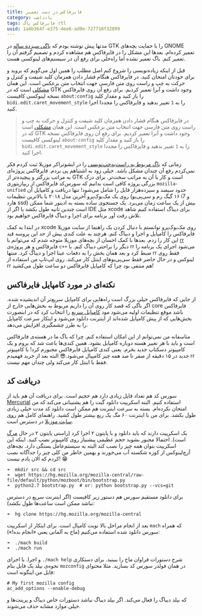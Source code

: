 ```yaml
---
title: فایرفاکس در دست تعمیر
category: یادداشت
tags: فایرفاکس باگ rtl
uuid: 1a4b364f-e375-4ee6-ad9e-727710f32899
---
```


مدتها پیش نوشته بودم که [باگی سیزده ساله] در GTK را با حمایت بچه‌های GNOME تعمیر کرده‌ام. بعدها این مشکل را در فایرفاکس هم مشاهده کردم و تصمیم گرفتم آن را تعمیر کنم. باگ تعمیر نشده اما راه‌حلی برای رفع آن در سیستم‌های لینوکسی هست.

قبل از اینکه زیاده‌نویسی را شروع کنم اصل مطلب را همین اول می‌گویم که بروید و برای خودتان امتحان کنید. در فایرفاکس هنگام فشار دادن همزمان کلید شیفت و کنترل و حرکت به چپ و راست روی متن فارسی جهت انتخاب متن برعکس است. این همان [مشکلی] است که در GTK وجود داشت و آنرا تعمیر کردیم. برای رفع آن روی فایرفاکس نسخه لینوکسی کافیست `about:config` را باز کنید و مقدار کلید `bidi.edit.caret_movement_style` را به `1` تغییر بدهید و فایرفاکس را مجددا اجرا کنید.

>  در فایرفاکس هنگام فشار دادن همزمان کلید شیفت و کنترل و حرکت به چپ و راست روی متن فارسی جهت انتخاب متن برعکس است. این همان [مشکلی] است که در GTK وجود داشت و آنرا تعمیر کردیم. برای رفع آن روی فایرفاکس نسخه لینوکسی کافیست `about:config` را باز کنید و مقدار کلید `bidi.edit.caret_movement_style` را به `1` تغییر بدهید و فایرفاکس را مجددا اجرا کنید.

زمانی که [باگ مربوط به راست‌به‌چپ‌نویسی] را در ایشوتراکر موزیلا ثبت کردم فکر نمی‌کردم رفع آن چندان مشکل باشد. خیلی زود به اشتباهم پی بردم. فایرفاکس پروژه‌ای به مراتب بزرگتر و پیچیده‌تر از GTK است و کار با آن به مراتب سخت‌تر. برای درک بزرگی پروژه کافی است بدانیم که سورس‌کد فایرفاکس از ریپازیتوری `mozilla-unified` حدود سیصد و سیزده‌هزار فایل را شامل می‌شود! تنها دریافت و کامپایل آن روی یک مک‌بوک‌پرو آخرین مدل ۲۰۱۸ با بالاترین تنظیمات (۱۶ گیگ رم و سی‌پی‌یو i7 و هارد ssd) بیش از یک ساعت زمان می‌برد. یک جستجوی ساده بسته به ادیتور شما ممکن است چندین ثانیه طول بکشد یا اگر از IDE مثل xcode برای دیباگ استفاده کنیم شاهد تلاش رقت آور برنامه برای اجرا و دیباگ فایرفاکس خواهیم بود.

در ابتدا به کمک xcode روی مک‌بوک‌پرو توانستم با دنبال کردن یک راهنما از سایت موزیلا فایرفاکس را کامپایل و اجرا و دیباگ کنم. هرچند به علت کندی بیش از حد این پروسه قید این کار را زدم. بعدها با کمک احسان از بچه‌های موزیلا متوجه شدم که می‌توانم با [rr] فایرفاکس و هر پروژه‌ی `c++` دیگر را براحتی دیباگ کنم. با rr می‌شود اجرای یک برنامه را ضبط کرد و بعد همان بخش را به دفعات عینا اجرا و دیباگ کرد. منتها rr فقط روی لینوکس و در حال حاضر فقط سی‌پی‌یوهای اینتل کار می‌کند. روی لپ‌تاپ من استفاده از rr هم منتفی بود چرا که کامپایل فایرفاکس دو ساعت طول می‌کشید!

## نکته‌ای در مورد کامپایل فایرفاکس
از جایی که فایرفاکس خیلی بزرگ است راه‌هایی برای کامپایل سریع‌تر آن اندیشیده شده. اگر باگی که قصد کار روی آن را داریم مربوط به بخش‌هایی خارج از core فایرفاکس باشد  موقع تنظیمات اولیه می‌شود مود [کامپایل سریع] را انتخاب کرد که در اینصورت بخش‌هایی که از پیش کامپایل شده‌اند از اینترنت دانلود می‌شود و اینکار سرعت کامپایل را به طرز چشمگیری افزایش می‌دهد.

متاسفانه من نمی‌توانم از این امکان استفاده کنم. چرا که باگ ما در هسته‌ی فایرفاکس است و باید با هر تغییر هسته دوباره کامپایل بشود. همین کندی‌ها باعث شد که بروم و یک کامپیوتر دسکتاپ جدید بخرم. یعنی کندی کامپایل فایرفاکس مجبورم کرد! با کامپیوتر جدید در ۱۵ دقیقه از صفر تا صد همه چیز کامپیال می‌شود.😎 البته بعد از خرید فهمیدم rr فقط با اینتل کار می‌کند ولی چندان مهم نیست.

## دریافت کد
سورس کد هم تعداد فایل زیادی دارد هم حجیم است. برای دریافت آن هم باید از [Mercurial] استفاده کنیم. البته اسکریپت دانلود گیت را هم پشتیبانی می‌کند که من امتحان نکرده‌ام. بسته به سرعت اینترنت هم ممکن است دانلود کد مدت خیلی زیادی طول بکشد. برای من با اینترنت ۶۰ مگ یک ربع بیشتر طول کشید. راهنمای کامل هم [روی سایت موزیلا] در دسترس است.

یک اسکرپیت دارند که باید دانلود و با پایتون ۲ اجرا کرد (راستی پایتون ۲ در حال [مرگ] است). احتمالا مجبور بشوید حجم عظیمی پیشنیاز روی کامپیوتر نصب کنید. اینکه این اسکریپت بتوان همه چیز را نصب کند البته به سیستم‌عامل بستگی دارد. بچه‌های آرچ‌لینوکس از کوزه شکسته آب می‌خورند و بهمین خاطر من کلی چیز را جداگانه نصب کردم که الان یادم نیست! 😁

```
➜  mkdir src && cd src
➜  wget https://hg.mozilla.org/mozilla-central/raw-file/default/python/mozboot/bin/bootstrap.py
➜  python2.7 bootstrap.py  # or: python bootstrap.py --vcs=git
```

برای دانلود مستقیم سورس هم دستور زیر کافیست (اگر اینترنت سریع در دسترس نباشد ممکن است ساعت‌ها طول بکشد):

```
➜  hg clone https://hg.mozilla.org/mozilla-central
```

بعد از انجام مراحل بالا نوبت کامپال است. برای اینکار از اسکریپت `mach` که همراه سورس دانلود شده استفاده می‌کنیم (ماخ به آلمانی یعنی «انجام بده!»):

```
➜  ./mach build
➜  ./mach run
```

و اجرا. با اجرای `./mach help` شرح دستورات فراوان ماخ را ببینید. برای دستکاری نحوه‌ی بیلد یک فایل بنام `mozconfig` در همان فولدر سورس کد بسازید. مثلا محتوای فایل من اینگونه است:

```
# My first mozilla config
ac_add_options --enable-debug
```
که بیلد دیباگ را فعال می‌کند. اگر بیلد دیباگ نباشد دستورات خاص دیباگ و پرینت‌ها و خیلی موارد مشابه حذف می‌شوند.

[باگی سیزده ساله]: /13-years-old-bug-fixed/
[باگ مربوط به راست‌به‌چپ‌نویسی]: https://bugzilla.mozilla.org/show_bug.cgi?id=1417662
[مشکلی]: http://gitlab.gnome.org/GNOME/gtk/commit/0128b8d33f47c9387ee342a1158f3038e02eff49
[rr]: https://rr-project.org/
[کامپایل سریع]: https://developer.mozilla.org/en-US/docs/Mozilla/Developer_guide/Build_Instructions/Artifact_builds
[Mercurial]: https://www.mercurial-scm.org/quickstart
[روی سایت موزیلا]: https://developer.mozilla.org/en-US/docs/Mozilla/Developer_guide/Build_Instructions/Simple_Firefox_build/Linux_and_MacOS_build_preparation
[مرگ]: https://pythonclock.org/

